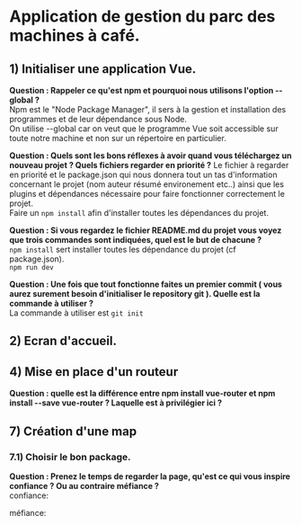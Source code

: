 # Application de gestion du parc des machines à café.

## 1) Initialiser une application Vue.

**Question : Rappeler ce qu'est npm et pourquoi nous utilisons l'option --global ?**     
Npm est le "Node Package Manager", il sers à la gestion et installation des programmes et de leur dépendance sous Node.    
On utilise --global car on veut que le programme Vue soit accessible sur toute notre machine et non sur un répertoire en particulier.     


**Question : Quels sont les bons réflexes à avoir quand vous téléchargez un nouveau projet ? Quels fichiers regarder en priorité ?**
Le fichier à regarder en priorité et le package.json qui nous donnera tout un tas d'information concernant le projet (nom auteur résumé environement etc..) ainsi que les plugins et dépendances nécessaire pour faire fonctionner correctement le projet.          
Faire un `npm install` afin d'installer toutes les dépendances du projet.


**Question : Si vous regardez le fichier README.md du projet vous voyez que trois commandes sont indiquées, quel est le but de chacune ?**    
`npm install` sert  installer toutes les dépendance du projet (cf package.json).     
`npm run dev` 

**Question : Une fois que tout fonctionne faites un premier commit ( vous aurez surement besoin d'initialiser le repository git ). Quelle est la commande à utiliser ?**     
La commande à utiliser est `git init`

## 2) Ecran d'accueil.

## 4) Mise en place d'un routeur

**Question : quelle est la différence entre npm install vue-router et npm install --save vue-router ? Laquelle est à privilégier ici ?**     


## 7) Création d'une map

### 7.1) Choisir le bon package.

**Question : Prenez le temps de regarder la page, qu'est ce qui vous inspire confiance ? Ou au contraire méfiance ?**     
confiance: 



méfiance: